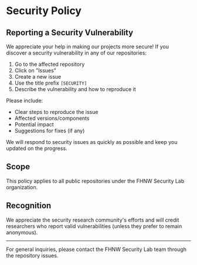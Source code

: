 # Security Policy

## Reporting a Security Vulnerability

We appreciate your help in making our projects more secure! If you discover a security vulnerability in any of our repositories:

1. Go to the affected repository
2. Click on "Issues"
3. Create a new issue
4. Use the title prefix `[SECURITY]` 
5. Describe the vulnerability and how to reproduce it

Please include:
- Clear steps to reproduce the issue
- Affected versions/components
- Potential impact
- Suggestions for fixes (if any)

We will respond to security issues as quickly as possible and keep you updated on the progress.

## Scope

This policy applies to all public repositories under the FHNW Security Lab organization.

## Recognition

We appreciate the security research community's efforts and will credit researchers who report valid vulnerabilities (unless they prefer to remain anonymous).

---

For general inquiries, please contact the FHNW Security Lab team through the repository issues.
